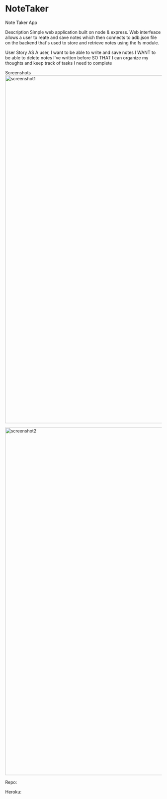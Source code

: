# NoteTaker



Note Taker App




Description
Simple web application built on node & express. Web interfeace allows a user to reate and save notes which then connects to adb.json file on the backend that's used to store and retrieve notes using the fs module.






User Story
AS A user, I want to be able to write and save notes
I WANT to be able to delete notes I've written before
SO THAT I can organize my thoughts and keep track of tasks I need to complete






Screenshots
<img width="1116" alt="screenshot1" src="https://user-images.githubusercontent.com/71415601/104222380-33c9b880-5410-11eb-90e8-6aa644ec738d.png">





<img width="1115" alt="screenshot2" src="https://user-images.githubusercontent.com/71415601/104219249-e0ee0200-540b-11eb-8190-b3daae9a646e.png">


Repo:



Heroku:


